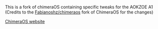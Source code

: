 This is a fork of chimeraOS containing specific tweaks for the AOKZOE A1 
(Credits to the [Fabianoshz/chimeraos](https://github.com/Fabianoshz/chimeraos) fork of ChimeraOS for the changes)

[ChimeraOS website](https://chimeraos.org)
